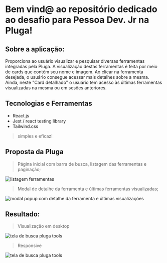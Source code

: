 # Bem vind@ ao repositório dedicado ao desafio para Pessoa Dev. Jr na Pluga!

## Sobre a aplicação:
Proporciona ao usuário visualizar e pesquisar diversas ferramentas integradas pela Pluga. A visualização destas ferramentas é feita por meio de cards que contém seu nome e imagem. Ao clicar na ferramenta desejada, o usuário consegue acessar mais detalhes sobre a mesma. Ainda, neste "Card detalhado" o usuário tem acesso às últimas ferramentas visualizadas na mesma ou em sesões anteriores.

## Tecnologias e Ferramentas

- React.js
- Jest / react testing library
- Tailwind.css
> simples e eficaz!

## Proposta da Pluga

> Página inicial com barra de busca, listagem das ferramentas e paginação;
<img alt="listagem ferramentas" src="https://user-images.githubusercontent.com/95686401/195158688-4b915845-4029-4263-b389-6015ee5f187f.png" />

> Modal de detalhe da ferramenta e últimas ferramentas visualizadas;
<img alt="modal popup com detalhe da ferramenta e últimas visualizações" src="https://user-images.githubusercontent.com/95686401/195159469-e20168d6-7158-4e85-937f-2d5e85009936.png" />


## Resultado:

> Visualização em desktop
<img alt="tela de busca pluga tools" src="https://user-images.githubusercontent.com/95686401/195161138-b855c42f-4166-4827-9f8a-7397cbe3248b.gif" />

> Responsive
<img alt="tela de busca pluga tools" src="https://user-images.githubusercontent.com/95686401/195161232-b070541b-df88-4b0c-a10c-fdd1197105a5.gif" />
